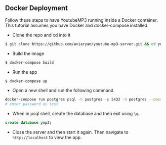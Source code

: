## Docker Deployment

Follow these steps to have YoutubeMP3 running inside a Docker container.
This tutorial assumes you have Docker and docker-compose installed.

* Clone the repo and cd into it

```sh
$ git clone https://github.com/aviaryan/youtube-mp3-server.git && cd youtube-mp3-server
```

* Build the image

```sh
$ docker-compose build
```

* Run the app

```sh
$ docker-compose up
```

* Open a new shell and run the following command.

```sh
docker-compose run postgres psql -h postgres -p 5432 -U postgres --password
# enter password as test
```

* When in psql shell, create the database and then exit using `\q`.

```sql
create database ymp3;
```

* Close the server and then start it again. Then navigate to `http://localhost` to view the app.
